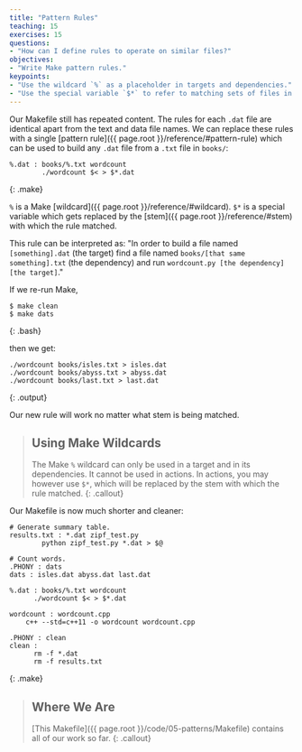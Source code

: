 ```yaml
---
title: "Pattern Rules"
teaching: 15
exercises: 15
questions:
- "How can I define rules to operate on similar files?"
objectives:
- "Write Make pattern rules."
keypoints:
- "Use the wildcard `%` as a placeholder in targets and dependencies."
- "Use the special variable `$*` to refer to matching sets of files in actions."
---
```


Our Makefile still has repeated content. The rules for each `.dat`
file are identical apart from the text and data file names. We can
replace these rules with a single [pattern
rule]({{ page.root }}/reference/#pattern-rule) which can be used to build any
`.dat` file from a `.txt` file in `books/`:

~~~
%.dat : books/%.txt wordcount
        ./wordcount $< > $*.dat
~~~
{: .make}

`%` is a Make [wildcard]({{ page.root }}/reference/#wildcard).  `$*` is a special
variable which gets replaced by the [stem]({{ page.root }}/reference/#stem) with
which the rule matched.

This rule can be interpreted as:
"In order to build a file named `[something].dat` (the target)
find a file named `books/[that same something].txt` (the dependency)
and run `wordcount.py [the dependency] [the target]`."

If we re-run Make,

~~~
$ make clean
$ make dats
~~~
{: .bash}

then we get:

~~~
./wordcount books/isles.txt > isles.dat
./wordcount books/abyss.txt > abyss.dat
./wordcount books/last.txt > last.dat
~~~
{: .output}

Our new rule will work no matter what stem is being matched.

> ## Using Make Wildcards
>
> The Make `%` wildcard can only be used in a target and in its
> dependencies. It cannot be used in actions. In actions, you may
> however use `$*`, which will be replaced by the stem with which
> the rule matched.
{: .callout}

Our Makefile is now much shorter and cleaner:

~~~
# Generate summary table.
results.txt : *.dat zipf_test.py
	    python zipf_test.py *.dat > $@

# Count words.
.PHONY : dats
dats : isles.dat abyss.dat last.dat

%.dat : books/%.txt wordcount
      ./wordcount $< > $*.dat

wordcount : wordcount.cpp
	c++ --std=c++11 -o wordcount wordcount.cpp

.PHONY : clean
clean :
      rm -f *.dat
      rm -f results.txt
~~~
{: .make}

> ## Where We Are
>
> [This Makefile]({{ page.root }}/code/05-patterns/Makefile)
> contains all of our work so far.
{: .callout}
